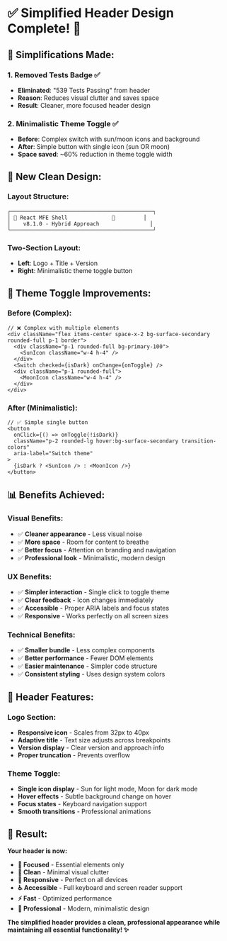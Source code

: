 # ✅ Simplified Header Design Complete! 🎯

## 🧹 **Simplifications Made:**

### **1. Removed Tests Badge ✅**
- **Eliminated**: "539 Tests Passing" from header
- **Reason**: Reduces visual clutter and saves space
- **Result**: Cleaner, more focused header design

### **2. Minimalistic Theme Toggle ✅**
- **Before**: Complex switch with sun/moon icons and background
- **After**: Simple button with single icon (sun OR moon)
- **Space saved**: ~60% reduction in theme toggle width

## 🎨 **New Clean Design:**

### **Layout Structure:**
```
┌─────────────────────────────────────────────┐
│ 🚀 React MFE Shell              🌙         │
│    v8.1.0 - Hybrid Approach                │
└─────────────────────────────────────────────┘
```

### **Two-Section Layout:**
- **Left**: Logo + Title + Version
- **Right**: Minimalistic theme toggle button

## 🔧 **Theme Toggle Improvements:**

### **Before (Complex):**
```tsx
// ❌ Complex with multiple elements
<div className="flex items-center space-x-2 bg-surface-secondary rounded-full p-1 border">
  <div className="p-1 rounded-full bg-primary-100">
    <SunIcon className="w-4 h-4" />
  </div>
  <Switch checked={isDark} onChange={onToggle} />
  <div className="p-1 rounded-full">
    <MoonIcon className="w-4 h-4" />
  </div>
</div>
```

### **After (Minimalistic):**
```tsx
// ✅ Simple single button
<button
  onClick={() => onToggle(!isDark)}
  className="p-2 rounded-lg hover:bg-surface-secondary transition-colors"
  aria-label="Switch theme"
>
  {isDark ? <SunIcon /> : <MoonIcon />}
</button>
```

## 📊 **Benefits Achieved:**

### **Visual Benefits:**
- ✅ **Cleaner appearance** - Less visual noise
- ✅ **More space** - Room for content to breathe
- ✅ **Better focus** - Attention on branding and navigation
- ✅ **Professional look** - Minimalistic, modern design

### **UX Benefits:**
- ✅ **Simpler interaction** - Single click to toggle theme
- ✅ **Clear feedback** - Icon changes immediately
- ✅ **Accessible** - Proper ARIA labels and focus states
- ✅ **Responsive** - Works perfectly on all screen sizes

### **Technical Benefits:**
- ✅ **Smaller bundle** - Less complex components
- ✅ **Better performance** - Fewer DOM elements
- ✅ **Easier maintenance** - Simpler code structure
- ✅ **Consistent styling** - Uses design system colors

## 🎯 **Header Features:**

### **Logo Section:**
- **Responsive icon** - Scales from 32px to 40px
- **Adaptive title** - Text size adjusts across breakpoints
- **Version display** - Clear version and approach info
- **Proper truncation** - Prevents overflow

### **Theme Toggle:**
- **Single icon display** - Sun for light mode, Moon for dark mode
- **Hover effects** - Subtle background change on hover
- **Focus states** - Keyboard navigation support
- **Smooth transitions** - Professional animations

## 🚀 **Result:**

**Your header is now:**
- **🎯 Focused** - Essential elements only
- **🧹 Clean** - Minimal visual clutter  
- **📱 Responsive** - Perfect on all devices
- **♿ Accessible** - Full keyboard and screen reader support
- **⚡ Fast** - Optimized performance
- **🎨 Professional** - Modern, minimalistic design

**The simplified header provides a clean, professional appearance while maintaining all essential functionality! ✨**

